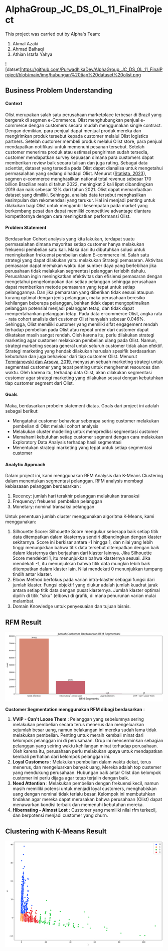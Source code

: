 # AlphaGroup_JC_DS_OL_11_FinalProject
This project was carried out by Alpha's Team:
1. Akmal Azaki
2. Ahmad Baihaqi
3. Athian Istafa Yahya


![datset]https://github.com/PurwadhikaDev/AlphaGroup_JC_DS_OL_11_FinalProject/blob/main/img/hubungan%20tiap%20dataset%20olist.png
## **Business Problem Understanding**
#### **Context**
Olist merupakan salah satu perusahaan marketplace terbesar di Brazil yang bergerak di segmen e-Commerce. Olist menghubungkan penjual e-commerce dengan customers secara mudah menggunakan single contract. Dengan demikian, para penjual dapat menjual produk mereka dan mengirimkan produk tersebut kepada customer melalui Olist logistics partners.
Setelah customer membeli produk melalui Olist store, para penjual mendapatkan notifikasi untuk memenuhi pesanan tersebut. Setelah customer menerima produk atau estimasi pengiriman sudah tersedia, customer mendapatkan survey kepuasan dimana para customers dapat memberikan review baik secara tulisan dan juga rating.
Sebagai data scientist, dataset yang tersedia pada Olist dapat dianalisa untuk mengetahui permasalahan yang sedang dihadapi Olist. Menurut ([Statista, 2023](https://www.statista.com/topics/4697/e-commerce-in-brazil/#topicOverview)), segmen e-commerce menghasilkan national total revenue sebesar 170 billion Brazilian reals di tahun 2022, meningkat 2 kali lipat dibandingkan 2019 dan naik sebesar 12% dari tahun 2021. Olist dapat memanfaatkan dataset yang dimiliki. Sehingga, analisis data tersebut menghasilkan kesimpulan dan rekomendasi yang terukur. Hal ini menjadi penting untuk dilakukan bagi Olist untuk mengambil kesempatan pada market yang berkembang pesat dan dapat memiliki competitive advantage diantara kompetitornya dengan cara meningkatkan performansi Olist.

#### **Problem Statement**
Berdasarkan Cohort analysis yang kita lakukan, terdapat suatu permasalahan dimana mayoritas setiap customer hanya melakukan frekuensi pembelian satu kali. Maka dari itu dibutuhkan solusi untuk meningkatkan frekuensi pembelian dalam E-commerce ini. Salah satu strategi yang dapat dilakukan yaitu melakukan Strategi pemasaran.
Aktivitas pemasaran dapat memakan waktu dan sumber daya yang berlebihan jika perusahaan tidak melakukan segmentasi pelanggan terlebih dahulu. Perusahaan ingin meningkatkan efektivitas dan efisiensi pemasaran dengan mengetahui pengelompokan dari setiap pelanggan sehingga perusahaan dapat memberikan metode pemasaran yang tepat untuk setiap pelanggannya.
Dan jika pemarasan yang diberikan tidak sesuai ataupun kurang optimal dengan jenis pelanggan, maka perusahaan beresiko kehilangan beberapa pelanggan, bahkan tidak dapat mengoptimalkan pelanggan potensial menjadi pelanggan tetap, dan tidak dapat mempertahankan pelanggan tetap.
Pada data e-commerce Olist, angka rata - rata cohort analisis dari customer Olist hanyalah sebesar 0.046%. Sehingga, Olist memiliki customer yang memiliki sifat engagement rendah terhadap pembelian pada Olist atau repeat order dari customer dapat dikatakan masih sangat rendah. Oleh karena itu, perlu dilakukan strategi marketing agar customer melakukan pembelian ulang pada Olist.
Namun, strategi marketing secara general untuk seluruh customer tidak akan efektif. Strategi marketing yang hendak dilakukan haruslah spesifik berdasarkan kebutuhan dan juga behaviour dari tiap customer Olist. Menurut [Temnjanovski dan Arsova, 2019](https://eprints.ugd.edu.mk/21568/), menyusun sebuah marketing strategi untuk segmentasi customer yang tepat penting untuk menghemat resources dan waktu. Oleh karena itu, terhadap data Olist, akan dilakukan segmentasi customer agar strategi marketing yang dilakukan sesuai dengan kebutuhkan tiap customer segment dari Olist.

#### **Goals**
Maka, berdasarkan probelm statement diatas. Goals dari project ini adalah sebagai berikut:
- Mengatahui customer behaviour seberapa sering customer melakukan pembelian di Olist melalui cohort analysis
- Melakukan cluster modelling untuk memprediksi segmentasi customer
- Memahami kebutuhan setiap customer segment dengan cara melakukan Exploratory Data Analysis terhadap hasil segmentasi
- Menentukan strategi marketing yang tepat untuk setiap segmentasi customer

#### **Analytic Approach**
Dalam project ini, kami menggunakan RFM Analysis dan K-Means Clustering dalam menentukan segmentasi pelanggan. RFM analysis membagi kebiasaaan pelanggan berdasarkan :
1. Recency: jumlah hari terakhir pelanggan melakukan transaksi
2. Frequency: frekuensi pembelian pelanggan
3. Monetary: nominal transaksi pelanggan

Untuk penentuan jumlah cluster menggunakan algoritma K-Means, kami menggunakan:
1. Silhouette Score: Silhouette Score mengukur seberapa baik setiap titik data ditempatkan dalam klasternya sendiri dibandingkan dengan klaster sekitarnya. Score ini berkisar antara -1 hingga 1, dan nilai yang lebih tinggi menunjukkan bahwa titik data tersebut ditempatkan dengan baik dalam klasternya dan berjauhan dari klaster lainnya. Jika Silhouette Score mendekati 1, itu menunjukkan bahwa klasternya sesuai.
Jika mendekati -1, itu menunjukkan bahwa titik data mungkin lebih baik ditempatkan dalam klaster lain. Nilai mendekati 0 menunjukkan tumpang tindih antar klaster.
2. Elbow Method berfokus pada varian intra-klaster sebagai fungsi dari jumlah klaster. Fungsi objektif yang diukur adalah jumlah kuadrat jarak antara setiap titik data dengan pusat klasternya. Jumlah klaster optimal dipilih di titik "siku" (elbow) di grafik, di mana penurunan varian mulai melambat.
3. Domain Knowledge untuk penyesuaian dan tujuan bisnis.

## **RFM Result**
![RFM](https://github.com/PurwadhikaDev/AlphaGroup_JC_DS_OL_11_FinalProject/blob/main/img/RFM%20Result.png)

**Customer Segmentation menggunakan RFM dibagi berdasarkan** :

1. **VVIP - Can't Loose Them** : 
Pelanggan yang sebelumnya sering melakukan pembelian secara terus menerus dan mengeluarkan sejumlah besar uang, namun belakangan ini mereka sudah lama tidak melakukan pembelian. Penting untuk meraih kembali minat dari kelompok pelanggan ini di perusahaan. Grup ini mencerminkan sebagian pelanggan yang seiring waktu kehilangan minat terhadap perusahaan. Oleh karena itu, perusahaan perlu melakukan upaya untuk mendapatkan kembali perhatian dari kelompok pelanggan ini.
2. **Loyal Customers** : 
Melakukan pembelian dalam waktu dekat, terus menerus, dan mengeluarkan banyak uang, Mereka adalah top custemer yang mendukung perusahaan. Hubungan baik antar Olist dan kelompok customer ini perlu dijaga agar tetap terjalin dengan baik.
3. **Need Attention** : 
Melakukan pembelian dengan frekuensi kecil, namun masih memiliki potensi untuk menjadi loyal customers, menghabiskan uang dengan nominal tidak terlalu besar. Kelompok ini membutuhkan tindakan agar mereka dapat merasakan bahwa perusahaan (Olist) dapat menawarkan kondisi terbaik dan memenuhi kebutuhan mereka.
4. **Hibernating - Almost Lost** : 
Customer yang memiliki nilai rfm terkecil, dan berpotensi menjadi customer yang churn.

## **Clustering with K-Means Result**
![K-Means](https://github.com/PurwadhikaDev/AlphaGroup_JC_DS_OL_11_FinalProject/blob/main/img/K-Means%20Result.png)

